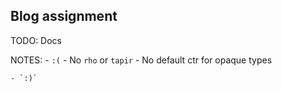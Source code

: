 ## Blog assignment

TODO: Docs

NOTES:
    - `:(`
        - No `rho` or `tapir`
        - No default ctr for opaque types


    - `:)`
